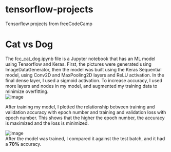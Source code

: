 # tensorflow-projects
 Tensorflow projects from freeCodeCamp

# Cat vs Dog
The fcc_cat_dog.ipynb file is a Jupyter notebook that has an ML model using Tensorflow and Keras. 
First, the  pictures were generated using ImageDataGenerator, then the model was built using the Keras Sequential model, using Conv2D and MaxPooling2D layers
and ReLU activation. In the final dense layer, I used a sigmoid activation.
To increase accuracy, I used more layers and nodes in my model, and augmented my training data to minimize overfitting.  
![image](https://github.com/user-attachments/assets/a6a31b3f-f920-4460-8a90-d422814f3b6c)

After training my model, I plotted the relationship between training and validation accuracy with epoch number and training and validation
loss with epoch number. This shows that the higher the epoch number, the accuracy is maximized and the loss is minimized.  

![image](https://github.com/user-attachments/assets/46c449f1-0f29-40d6-89c2-3c046e4ca49f)  
After the model was trained, I compared it against the test batch, and it had a **70%** accuracy.
